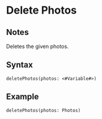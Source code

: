 # Delete Photos
## Notes
Deletes the given photos.
## Syntax
```
deletePhotos(photos: <#Variable#>)
```
## Example
```
deletePhotos(photos: Photos)
```